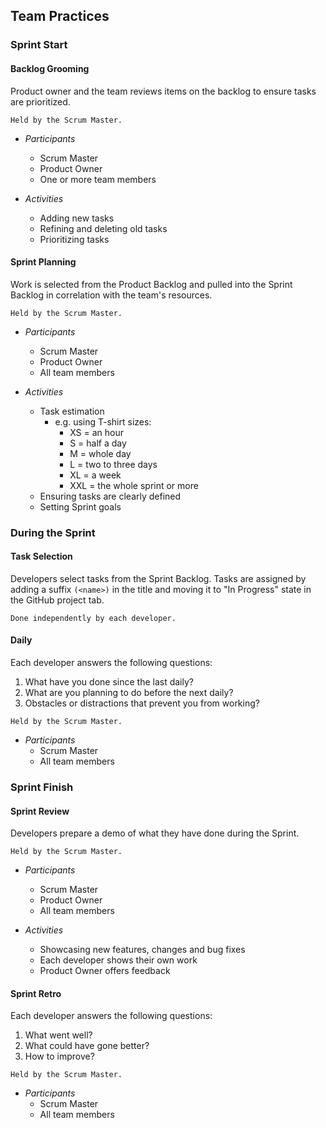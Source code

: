 ## Team Practices

### Sprint Start
#### Backlog Grooming

  Product owner and the team reviews items on the backlog to ensure tasks are prioritized.


    Held by the Scrum Master.


 * _Participants_
   * Scrum Master
   * Product Owner
   * One or more team members


 * _Activities_
   * Adding new tasks
   * Refining and deleting old tasks
   * Prioritizing tasks


#### Sprint Planning

  Work is selected from the Product Backlog and pulled into the Sprint Backlog in correlation with the team's resources.


    Held by the Scrum Master.


* _Participants_
  * Scrum Master
  * Product Owner
  * All team members


* _Activities_
  * Task estimation
    * e.g. using T-shirt sizes:
      * XS = an hour
      * S = half a day
      * M = whole day
      * L = two to three days
      * XL = a week
      * XXL = the whole sprint or more
  * Ensuring tasks are clearly defined
  * Setting Sprint goals

### During the Sprint
#### Task Selection

  Developers select tasks from the Sprint Backlog. Tasks are assigned by adding a suffix ```(<name>)``` in the title and moving it to "In Progress" state in the GitHub project tab.


    Done independently by each developer.


#### Daily

  Each developer answers the following questions:
  1. What have you done since the last daily?
  2. What are you planning to do before the next daily?
  3. Obstacles or distractions that prevent you from working?


    Held by the Scrum Master.

 * _Participants_
   * Scrum Master
   * All team members


### Sprint Finish
#### Sprint Review

  Developers prepare a demo of what they have done during the Sprint.


    Held by the Scrum Master.


 * _Participants_
   * Scrum Master
   * Product Owner
   * All team members


 * _Activities_
   * Showcasing new features, changes and bug fixes
   * Each developer shows their own work
   * Product Owner offers feedback


#### Sprint Retro

  Each developer answers the following questions:
  1. What went well?
  2. What could have gone better?
  3. How to improve?


    Held by the Scrum Master.


 * _Participants_
   * Scrum Master
   * All team members
